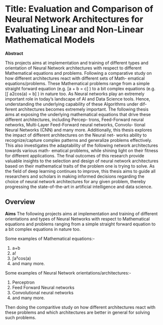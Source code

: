 # Title: Evaluation and Comparison of Neural Network Architectures for Evaluating Linear and Non-Linear Mathematical Models

**Abstract**

This projects aims at implementation and training of different types and orientation of Neural
Network architectures with respect to different Mathematical equations and problems.
Following a comparative study on how different architectures react with different sets of Math-
ematical equations/problems.
These Mathematical problems range from a simple straight forward equation
(e.g. [a + b = c] ) to a bit complex equations (e.g. [∫ a2cos(a) = b] ) in nature too.
As Neural networks play an extremely important role in today’s landscape of AI and Data
Science tools. Hence, understanding the underlying capability of these Algorithms under dif-
ferent architectures becomes extremely important. The following thesis aims at exposing the
underlying mathematical equations that drive these different architectures, including Percep-
trons, Feed-Forward neural networks, Multi-Layer Feed-Forward neural networks, Convolu-
tional Neural Networks (CNN) and many more.
Additionally, this thesis explores the impact of different architectures on the Neural net-
works ability to recognize/capture complex patterns and generalize problems effectively. This
also investigates the adaptability of the following network architectures towards various math-
ematical problems, while shining light on their fitness for different applications.
The final outcomes of this research provide valuable insights to the selection and design of
neural network architectures based on their mathematical traits of the problem one is trying to
solve. As the field of deep learning continues to improve, this thesis aims to guide all researchers
and scholars in making informed decisions regarding the choice of neural network architectures
for any given problem, thereby progressing the state-of-the-art in artificial intelligence and data
science.

## Overview

**Aims**
The following projects aims at implementation and training of different orientations and types of Neural Networks 
with respect to Mathematical equations and problems ranging from a simple straight forward equation to a bit complex equations in nature too.

Some examples of Mathematical equations:-
1) a+b
2) a!
3) ∫a²cos(a)
4) and many more.

Some examples of Neural Network orientations/architectures:-
1) Perceptron
2) Feed Forward Neural networks
3) Convolutional neural networks
4) and many more.

Then doing the comparitive study on how different architectures react with these problems and which architectures are better in general for solving such problems.
